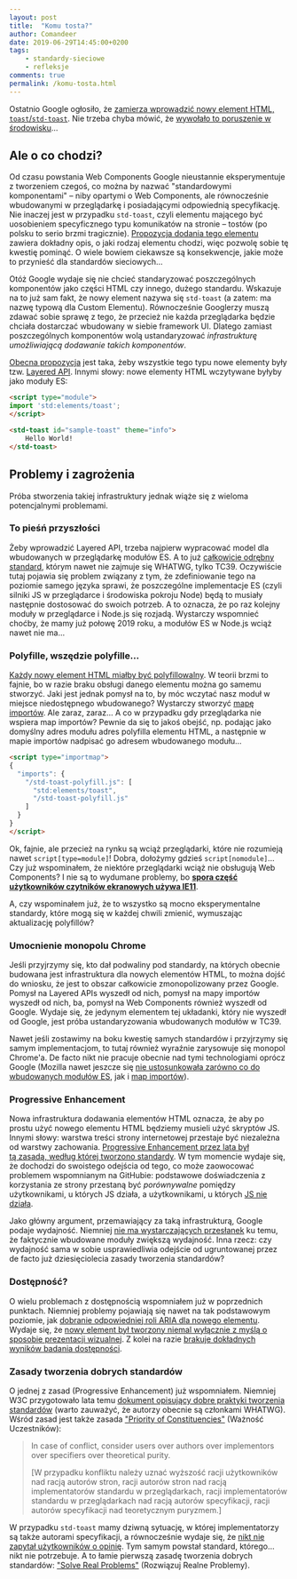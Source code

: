 ```yaml
---
layout: post
title:  "Komu tosta?"
author: Comandeer
date: 2019-06-29T14:45:00+0200
tags: 
    - standardy-sieciowe
    - refleksje
comments: true
permalink: /komu-tosta.html
---
```


Ostatnio Google ogłosiło, że [zamierza wprowadzić nowy element HTML, `toast`/`std-toast`](https://groups.google.com/a/chromium.org/forum/#!msg/blink-dev/Gl7FIKM5IFw/tA70X9ZIBQAJ). Nie trzeba chyba mówić, że [wywołało to poruszenie w środowisku](https://adactio.com/journal/15357)…

## Ale o co chodzi?

Od czasu powstania Web Components Google nieustannie eksperymentuje z tworzeniem czegoś, co można by nazwać "standardowymi komponentami" – niby opartymi o Web Components, ale równocześnie wbudowanymi w przeglądarkę i posiadającymi odpowiednią specyfikację. Nie inaczej jest w przypadku `std-toast`, czyli elementu mającego być uosobieniem specyficznego typu komunikatów na stronie – tostów (po polsku to serio brzmi tragicznie). [Propozycja dodania tego elementu](https://github.com/jackbsteinberg/std-toast) zawiera dokładny opis, o jaki rodzaj elementu chodzi, więc pozwolę sobie tę kwestię pominąć. O wiele bowiem ciekawsze są konsekwencje, jakie może to przynieść dla standardów sieciowych…

Otóż Google wydaje się nie chcieć standaryzować poszczególnych komponentów jako części HTML czy innego, dużego standardu. Wskazuje na to już sam fakt, że nowy element nazywa się `std-toast` (a zatem: ma nazwę typową dla Custom Elementu). Równocześnie Googlerzy muszą zdawać sobie sprawę z tego, że przecież nie każda przeglądarka będzie chciała dostarczać wbudowany w siebie framework UI. Dlatego zamiast poszczególnych komponentów wolą ustandaryzować _infrastrukturę umożliwiającą dodawanie takich komponentów_.

[Obecna propozycja](https://github.com/whatwg/html/issues/4697) jest taka, żeby wszystkie tego typu nowe elementy były tzw. [Layered API](https://github.com/drufball/layered-apis). Innymi słowy: nowe elementy HTML wczytywane byłyby jako moduły ES:

```html
<script type="module">
import 'std:elements/toast';
</script>

<std-toast id="sample-toast" theme="info">
    Hello World!
</std-toast>
```



## Problemy i zagrożenia

Próba stworzenia takiej infrastruktury jednak wiąże się z wieloma potencjalnymi problemami.

### To pieśń przyszłości

Żeby wprowadzić Layered API, trzeba najpierw wypracować model dla wbudowanych w przeglądarkę modułów ES. A to już [całkowicie odrębny standard](https://github.com/tc39/proposal-javascript-standard-library), którym nawet nie zajmuje się WHATWG, tylko TC39. Oczywiście tutaj pojawia się problem związany z tym, że zdefiniowanie tego na poziomie samego języka sprawi, że poszczególne implementacje ES (czyli silniki JS w przeglądarce i środowiska pokroju Node) będą to musiały następnie dostosować do swoich potrzeb. A to oznacza, że po raz kolejny moduły w przeglądarce i Node.js się rozjadą. Wystarczy wspomnieć choćby, że mamy już połowę 2019 roku, a modułów ES w Node.js wciąż nawet nie ma…

### Polyfille, wszędzie polyfille…

[Każdy nowy element HTML miałby być polyfillowalny](https://github.com/whatwg/html/issues/4696). W teorii brzmi to fajnie, bo w razie braku obsługi danego elementu można go samemu stworzyć. Jaki jest jednak pomysł na to, by móc wczytać nasz moduł w miejsce niedostępnego wbudowanego? Wystarczy stworzyć [mapę importów](https://github.com/WICG/import-maps#for-built-in-modules-in-module-import-map-supporting-browsers). Ale zaraz, zaraz… A co w przypadku gdy przeglądarka nie wspiera map importów? Pewnie da się to jakoś obejść, np. podając jako domyślny adres modułu adres polyfilla elementu HTML, a następnie w mapie importów nadpisać go adresem wbudowanego modułu…

```html
<script type="importmap">
{
  "imports": {
    "/std-toast-polyfill.js": [
      "std:elements/toast",
      "/std-toast-polyfill.js"
    ]
  }
}
</script>
```

Ok, fajnie, ale przecież na rynku są wciąż przeglądarki, które nie rozumieją nawet `script[type=module]`! Dobra, dołożymy gdzieś `script[nomodule]`… Czy już wspominałem, że niektóre przeglądarki wciąż nie obsługują Web Components? I nie są to wydumane problemy, bo [**spora część użytkowników czytników ekranowych używa IE11**](https://webaim.org/projects/screenreadersurvey7/#browsercombos).

A, czy wspominałem już, że to wszystko są mocno eksperymentalne standardy, które mogą się w każdej chwili zmienić, wymuszając aktualizację polyfillów?

### Umocnienie monopolu Chrome

Jeśli przyjrzymy się, kto dał podwaliny pod standardy, na których obecnie budowana jest infrastruktura dla nowych elementów HTML, to można dojść do wniosku, że jest to obszar całkowicie zmonopolizowany przez Google. Pomysł na Layered APIs wyszedł od nich, pomysł na mapy importów wyszedł od nich, ba, pomysł na Web Components również wyszedł od Google. Wydaje się, że jedynym elementem tej układanki, który nie wyszedł od Google, jest próba ustandaryzowania wbudowanych modułów w TC39.

Nawet jeśli zostawimy na boku kwestię samych standardów i przyjrzymy się samym implementacjom, to tutaj również wyraźnie zarysowuje się monopol Chrome'a. De facto nikt nie pracuje obecnie nad tymi technologiami oprócz Google (Mozilla nawet jeszcze się [nie ustosunkowała zarówno co do wbudowanych modułów ES](https://github.com/mozilla/standards-positions/issues/147), jak i [map importów](https://github.com/mozilla/standards-positions/issues/146)).

### Progressive Enhancement

Nowa infrastruktura dodawania elementów HTML oznacza, że aby po prostu użyć nowego elementu HTML będziemy musieli użyć skryptów JS. Innymi słowy: warstwa treści strony internetowej przestaje być niezależna od warstwy zachowania. [Progressive Enhancement przez lata był tą zasadą, według której tworzono standardy](https://github.com/w3c/csswg-drafts/issues/3778#issuecomment-478291654). W tym momencie wydaje się, że dochodzi do swoistego odejścia od tego, co może zaowocować problemem wspomnianym na GitHubie: podstawowe doświadczenia z korzystania ze strony przestaną być _porównywalne_ pomiędzy użytkownikami, u których JS działa, a użytkownikami, u których [JS nie działa](https://kryogenix.org/code/browser/everyonehasjs.html).

Jako główny argument, przemawiający za taką infrastrukturą, Google podaje wydajność. Niemniej [nie ma wystarczających przesłanek](https://github.com/whatwg/html/issues/4697#issuecomment-506644355) ku temu, że faktycznie wbudowane moduły zwiększą wydajność. Inna rzecz: czy wydajność sama w sobie usprawiedliwia odejście od ugruntowanej przez de facto już dziesięciolecia zasady tworzenia standardów?

### Dostępność?

O wielu problemach z dostępnością wspomniałem już w poprzednich punktach. Niemniej problemy pojawiają się nawet na tak podstawowym poziomie, jak [dobranie odpowiedniej roli ARIA dla nowego elementu](https://github.com/jackbsteinberg/std-toast/issues/25). Wydaje się, że [nowy element był tworzony niemal wyłącznie z myślą o sposobie prezentacji wizualnej](https://github.com/jackbsteinberg/std-toast/tree/84bb6eadac5001da031ec1a228ab467221d3e35c/study-group). Z kolei na razie [brakuje dokładnych wyników badania dostępności](https://github.com/jackbsteinberg/std-toast/issues/25#issuecomment-505421273).

### Zasady tworzenia dobrych standardów

O jednej z zasad (Progressive Enhancement) już wspomniałem. Niemniej W3C przygotowało lata temu [dokument opisujący dobre praktyki tworzenia standardów](https://www.w3.org/TR/html-design-principles/) (warto zauważyć, że autorzy obecnie są członkami WHATWG). Wśród zasad jest także zasada ["Priority of Constituencies"](https://www.w3.org/TR/html-design-principles/#priority-of-constituencies) (Ważność Uczestników):

> In case of conflict, consider users over authors over implementors over specifiers over theoretical purity.
>
> [W przypadku konfliktu należy uznać wyższość racji użytkowników nad racją autorów stron, racji autorów stron nad racją implementatorów standardu w przeglądarkach, racji implementatorów standardu w przeglądarkach nad racją autorów specyfikacji, racji autorów specyfikacji nad teoretycznym puryzmem.]

W przypadku `std-toast` mamy dziwną sytuację, w której implementatorzy są także autorami specyfikacji, a równocześnie wydaje się, że [nikt nie zapytał użytkowników o opinię](http://adrianroselli.com/2019/06/scraping-burned-toast.html). Tym samym powstał standard, którego… nikt nie potrzebuje. A to łamie pierwszą zasadę tworzenia dobrych standardów: ["Solve Real Problems"](https://www.w3.org/TR/html-design-principles/#solve-real-problems) (Rozwiązuj Realne Problemy).

